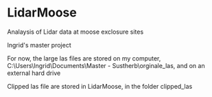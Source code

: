 # LidarMoose
Analaysis of Lidar data at moose exclosure sites

Ingrid's master project

For now, the large las files are stored on my computer, C:\Users\Ingrid\Documents\Master - Sustherb\orginale_las, and on an external hard drive

Clipped las file are stored in LidarMoose, in the folder clipped_las
